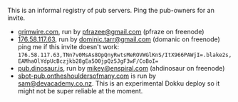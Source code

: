 This is an informal registry of pub servers. Ping the pub-owners for an invite.

- [grimwire.com](http://grimwire.com), run by pfrazee@gmail.com (pfraze on freenode)
- [176.58.117.63](http://176.58.117.63:2000), run by dominic.tarr@gmail.com (domanic on freenode)
  ping me if this invite doesn't work: `176.58.117.63,TNn7v0MsAs8OpQnyRwtsMeROVWGlKnS/ItX966PAWjI=.blake2s,EAMhaOlYdpUcBczjkb28gEa5O0jpQz5JgF3wF/CoBoI=`
- [pub.dinosaur.is](http://pub.dinosaur.is), run by mikey@enspiral.com (ahdinosaur on freenode)
- [sbot-pub.ontheshouldersofmany.com](http://sbot-pub.ontheshouldersofmany.com:8008) is run by sam@devacademy.co.nz. This is an experimental Dokku deploy so it might not be super reliable at the moment.
